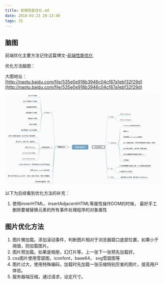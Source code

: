 ```yaml
---
title: 前端性能优化.md
date: 2018-03-23 20:13:40
tags: JS
---
```

## 脑图
前端优化主要方法记住这篇博文-[前端性能优化](http://www.zyy1217.com/2017/03/01/前端性能优化/)

优化方法脑图：

大图地址：[http://naotu.baidu.com/file/535e0e918b3946c04cf87a1ebf32f29d](http://naotu.baidu.com/file/535e0e918b3946c04cf87a1ebf32f29d)

![](/assets/web.png)



以下为后续看到优化方法的补充：


1. 使用innerHTML、insertAdjacentHTML等属性操作DOM的时候，
最好手工删除要被替换元素的所有事件处理程序的对象属性


## 图片优化方法

1. 图片懒加载。添加滚动事件，判断图片相对于浏览器窗口底部位置，如果小于阈值，则加载图片。
2. 图片预加载。如果是相册，幻灯片等，上一张下一张预先加载好。
3. css图片使用雪碧图，iconfont，base64， svg雪碧图等
4. 图片过大，使用特殊编码，加载时先加载一张压缩特别厉害的图片，提高用户体验。
5. 服务器端压缩，通过请求，设定尺寸。


##